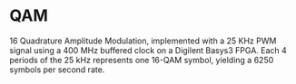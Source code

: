 # QAM
16 Quadrature Amplitude Modulation, implemented with a 25 KHz PWM signal using a 400 MHz buffered clock on a Digilent Basys3 FPGA. Each 4 periods of the 25 kHz represents one 16-QAM symbol, yielding a 6250 symbols per second rate.
